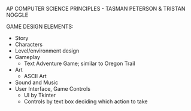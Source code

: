 AP COMPUTER SCIENCE PRINCIPLES - TASMAN PETERSON & TRISTAN NOGGLE

GAME DESIGN ELEMENTS:

- Story
- Characters
- Level/environment design
- Gameplay
  - Text Adventure Game; similar to Oregon Trail
- Art
  - ASCII Art
- Sound and Music
- User Interface, Game Controls
  - UI by Tkinter
  - Controls by text box deciding which action to take
